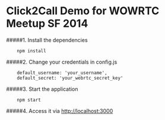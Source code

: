 Click2Call Demo for WOWRTC Meetup SF 2014
=========================

#####1. Install the dependencies

```
    npm install
```

#####2. Change your credentials in config.js

```
    default_username: 'your_username',
    default_secret: 'your_webrtc_secret_key'
```

#####3. Start the application

```
    npm start
```

#####4. Access it via [http://localhost:3000](http://localhost:3000)
